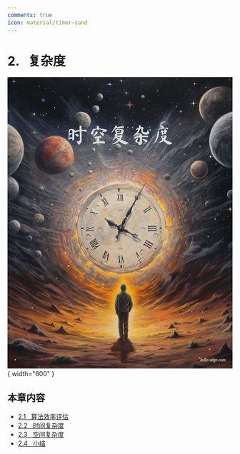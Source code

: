 ```yaml
---
comments: true
icon: material/timer-sand
---
```


# 2. &nbsp; 复杂度

<div class="center-table" markdown>

![复杂度](../assets/covers/chapter_complexity_analysis.jpg){ width="600" }

</div>

## 本章内容

- [2.1 &nbsp; 算法效率评估](https://www.hello-algo.com/chapter_computational_complexity/performance_evaluation/)
- [2.2 &nbsp; 时间复杂度](https://www.hello-algo.com/chapter_computational_complexity/time_complexity/)
- [2.3 &nbsp; 空间复杂度](https://www.hello-algo.com/chapter_computational_complexity/space_complexity/)
- [2.4 &nbsp; 小结](https://www.hello-algo.com/chapter_computational_complexity/summary/)

